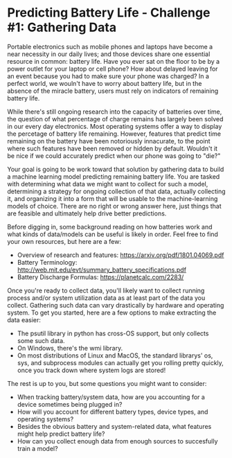 # Predicting Battery Life - Challenge #1: Gathering Data

Portable electronics such as mobile phones and laptops have become a near necessity in our daily lives; and those devices share one essential resource in common: battery life. Have you ever sat on the floor to be by a power outlet for your laptop or cell phone? How about delayed leaving for an event because you had to make sure your phone was charged? In a perfect world, we wouln't have to worry about battery life, but in the absence of the miracle battery, users must rely on indicators of remaining battery life.

While there's still ongoing research into the capacity of batteries over time, the question of what percentage of charge remains has largely been solved in our every day electronics. Most operating systems offer a way to display the percetage of battery life remaining. However, features that predict time remaining on the battery have been notoriously innacurate, to the point where such features have been removed or hidden by default. Wouldn't it be nice if we could accurately predict when our phone was going to "die?"

Your goal is going to be work toward that solution by gathering data to build a machine learning model predicting remaining battery life. You are tasked with determining what data we might want to collect for such a model, determining a strategy for ongoing collection of that data, actually collecting it, and organizing it into a form that will be usable to the machine-learning models of choice. There are no right or wrong answer here, just things that are feasible and ultimately help drive better predictions.

Before digging in, some background reading on how batteries work and what kinds of data/models can be useful is likely in order. Feel free to find your own resources, but here are a few:
- Overview of research and features: https://arxiv.org/pdf/1801.04069.pdf
- Battery Terminology: http://web.mit.edu/evt/summary_battery_specifications.pdf
- Battery Discharge Formulas: https://planetcalc.com/2283/

Once you're ready to collect data, you'll likely want to collect running process and/or system utilization data as at least part of the data you collect. Gathering such data can vary drastically by hardware and operating system. To get you started, here are a few options to make extracting the data easier: 
- The psutil library in python has cross-OS support, but only collects some such data.
- On Windows, there's the wmi library.
- On most distributions of Linux and MacOS, the standard librarys' os, sys, and subprocess modules can actually get you rolling pretty quickly, once you track down where system logs are stored!

The rest is up to you, but some questions you might want to consider:
- When tracking battery/system data, how are you accounting for a device sometimes being plugged in?
- How will you account for different battery types, device types, and operating systems?
- Besides the obvious battery and system-related data, what features might help predict battery life?
- How can you collect enough data from enough sources to succesfully train a model?
